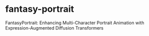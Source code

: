 # fantasy-portrait
FantasyPortrait: Enhancing Multi-Character Portrait Animation with Expression-Augmented Diffusion Transformers
